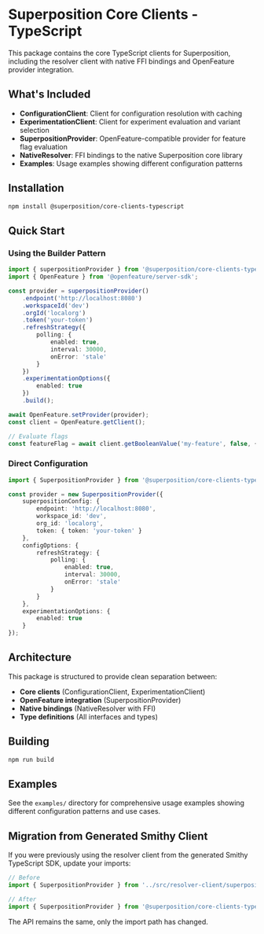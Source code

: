 # Superposition Core Clients - TypeScript

This package contains the core TypeScript clients for Superposition, including the resolver client with native FFI bindings and OpenFeature provider integration.

## What's Included

- **ConfigurationClient**: Client for configuration resolution with caching
- **ExperimentationClient**: Client for experiment evaluation and variant selection
- **SuperpositionProvider**: OpenFeature-compatible provider for feature flag evaluation
- **NativeResolver**: FFI bindings to the native Superposition core library
- **Examples**: Usage examples showing different configuration patterns

## Installation

```bash
npm install @superposition/core-clients-typescript
```

## Quick Start

### Using the Builder Pattern

```typescript
import { superpositionProvider } from '@superposition/core-clients-typescript';
import { OpenFeature } from '@openfeature/server-sdk';

const provider = superpositionProvider()
    .endpoint('http://localhost:8080')
    .workspaceId('dev')
    .orgId('localorg')
    .token('your-token')
    .refreshStrategy({
        polling: {
            enabled: true,
            interval: 30000,
            onError: 'stale'
        }
    })
    .experimentationOptions({
        enabled: true
    })
    .build();

await OpenFeature.setProvider(provider);
const client = OpenFeature.getClient();

// Evaluate flags
const featureFlag = await client.getBooleanValue('my-feature', false, { userId: '123' });
```

### Direct Configuration

```typescript
import { SuperpositionProvider } from '@superposition/core-clients-typescript';

const provider = new SuperpositionProvider({
    superpositionConfig: {
        endpoint: 'http://localhost:8080',
        workspace_id: 'dev',
        org_id: 'localorg',
        token: { token: 'your-token' }
    },
    configOptions: {
        refreshStrategy: {
            polling: {
                enabled: true,
                interval: 30000,
                onError: 'stale'
            }
        }
    },
    experimentationOptions: {
        enabled: true
    }
});
```

## Architecture

This package is structured to provide clean separation between:

- **Core clients** (ConfigurationClient, ExperimentationClient)
- **OpenFeature integration** (SuperpositionProvider)
- **Native bindings** (NativeResolver with FFI)
- **Type definitions** (All interfaces and types)

## Building

```bash
npm run build
```

## Examples

See the `examples/` directory for comprehensive usage examples showing different configuration patterns and use cases.

## Migration from Generated Smithy Client

If you were previously using the resolver client from the generated Smithy TypeScript SDK, update your imports:

```typescript
// Before
import { SuperpositionProvider } from '../src/resolver-client/superposition-provider';

// After
import { SuperpositionProvider } from '@superposition/core-clients-typescript';
```

The API remains the same, only the import path has changed.